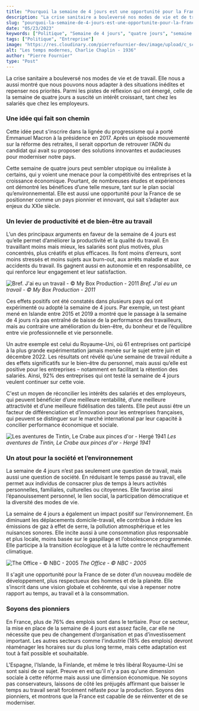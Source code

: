 ```yaml
---
title: "Pourquoi la semaine de 4 jours est une opportunité pour la France"
description: "La crise sanitaire a bouleversé nos modes de vie et de travail. Elle nous a aussi montré que nous pouvons nous adapter à des situations inédites et repenser nos priorités. Parmi les pistes de réflexion qui ont émergé, celle de la semaine de quatre jours a suscité un intérêt croissant, tant chez les salariés que chez les employeurs."
slug: "pourquoi-la-semaine-de-4-jours-est-une-opportunite-pour-la-france"
date: "05/23/2023"
keywords: ["Politique", "Semaine de 4 jours", "quatre jours", "semaine de quatre jours", "Social", "Réforme Social", "France"]
tags: ["Politique", "Entreprise"]
image: "https://res.cloudinary.com/pierrefournier-dev/image/upload/c_scale,h_526,q_auto:best/v1684939540/blog/charlie-chaplin-dans-les-temps-modernes_cchxt7.webp"
alt: "Les temps modernes, Charlie Chaplin - 1936"
author: "Pierre Fournier"
type: "Post"
---
```


La crise sanitaire a bouleversé nos modes de vie et de travail. Elle nous a aussi montré que nous pouvons nous adapter à des situations inédites et repenser nos priorités. Parmi les pistes de réflexion qui ont émergé, celle de la semaine de quatre jours a suscité un intérêt croissant, tant chez les salariés que chez les employeurs.

### Une idée qui fait son chemin

Cette idée peut s'inscrire dans la lignée du progressisme qui a porté Emmanuel Macron à la présidence en 2017. Après un épisode mouvementé sur la réforme des retraites, il serait opportun de retrouver l’ADN du candidat qui avait su proposer des solutions innovantes et audacieuses pour moderniser notre pays.

Cette semaine de quatre jours peut sembler utopique ou irréaliste à certains, qui y voient une menace pour la compétitivité des entreprises et la croissance économique. Pourtant, de nombreuses études et expériences ont démontré les bénéfices d’une telle mesure, tant sur le plan social qu’environnemental. Elle est aussi une opportunité pour la France de se positionner comme un pays pionnier et innovant, qui sait s’adapter aux enjeux du XXIe siècle.

### Un levier de productivité et de bien-être au travail

L’un des principaux arguments en faveur de la semaine de 4 jours est qu’elle permet d’améliorer la productivité et la qualité du travail. En travaillant moins mais mieux, les salariés sont plus motivés, plus concentrés, plus créatifs et plus efficaces. Ils font moins d’erreurs, sont moins stressés et moins sujets aux burn-out, aux arrêts maladie et aux accidents du travail. Ils gagnent aussi en autonomie et en responsabilité, ce qui renforce leur engagement et leur satisfaction.

![Bref. J'ai eu un travail - © My Box Production - 2011](https://res.cloudinary.com/pierrefournier-dev/image/upload/v1684941967/blog/Capture_d_e%CC%81cran_2023-05-24_a%CC%80_17.25.23_m6gmkf.png)
*Bref. J'ai eu un travail - © My Box Production - 2011*

Ces effets positifs ont été constatés dans plusieurs pays qui ont expérimenté ou adopté la semaine de 4 jours. Par exemple, un test géant mené en Islande entre 2015 et 2019 a montré que le passage à la semaine de 4 jours n’a pas entraîné de baisse de la performance des travailleurs, mais au contraire une amélioration du bien-être, du bonheur et de l’équilibre entre vie professionnelle et vie personnelle.

Un autre exemple est celui du Royaume-Uni, où 61 entreprises ont participé à la plus grande expérimentation jamais menée sur le sujet entre juin et décembre 2022. Les résultats ont révélé qu’une semaine de travail réduite a des effets significatifs sur le bien-être du personnel, mais aussi qu’elle est positive pour les entreprises – notamment en facilitant la rétention des salariés. Ainsi, 92% des entreprises qui ont testé la semaine de 4 jours veulent continuer sur cette voie.

C'est un moyen de réconcilier les intérêts des salariés et des employeurs, qui peuvent bénéficier d’une meilleure rentabilité, d’une meilleure attractivité et d’une meilleure fidélisation des talents. Elle peut aussi être un facteur de différenciation et d’innovation pour les entreprises françaises, qui peuvent se distinguer sur le marché international par leur capacité à concilier performance économique et sociale.

![Les aventures de Tintin, Le Crabe aux pinces d'or - Hergé 1941](https://res.cloudinary.com/pierrefournier-dev/image/upload/v1685033785/blog/f.elconfidencial.com_original_945_3eb_fe1_9453ebfe10d02a4bc863a3d13351a4ea_ut4qiy.jpg)
*Les aventures de Tintin, Le Crabe aux pinces d'or - Hergé 1941*

### Un atout pour la société et l’environnement

La semaine de 4 jours n’est pas seulement une question de travail, mais aussi une question de société. En réduisant le temps passé au travail, elle permet aux individus de consacrer plus de temps à leurs activités personnelles, familiales, culturelles ou citoyennes. Elle favorise ainsi l’épanouissement personnel, le lien social, la participation démocratique et la diversité des modes de vie.

La semaine de 4 jours a également un impact positif sur l’environnement. En diminuant les déplacements domicile-travail, elle contribue à réduire les émissions de gaz à effet de serre, la pollution atmosphérique et les nuisances sonores. Elle incite aussi à une consommation plus responsable et plus locale, moins basée sur le gaspillage et l’obsolescence programmée. Elle participe à la transition écologique et à la lutte contre le réchauffement climatique.

![The Office - © NBC - 2005](https://res.cloudinary.com/pierrefournier-dev/image/upload/v1685090547/blog/pilot-pictured-john-krasinski-as-jim-halpert-rainn-wilson-news-photo-1624873435_mlcux8.jpg)
*The Office - © NBC - 2005*

Il s'agit une opportunité pour la France de se doter d’un nouveau modèle de développement, plus respectueux des hommes et de la planète. Elle s’inscrit dans une vision globale et cohérente, qui vise à repenser notre rapport au temps, au travail et à la consommation.

### Soyons des pionniers

En France, plus de 76% des emplois sont dans le tertiaire. Pour ce secteur, la mise en place de la semaine de 4 jours est assez facile, car elle ne nécessite que peu de changement d’organisation et pas d’investissement important. Les autres secteurs comme l'industrie (18% des emplois) devront réaménager les horaires sur du plus long terme, mais cette adaptation est tout à fait possible et souhaitable.

L'Espagne, l'Islande, la Finlande, et même le très libéral Royaume-Uni se sont saisi de ce sujet. Preuve en est qu'il n'y a pas qu'une dimension sociale à cette réforme mais aussi une dimension économique. Ne soyons pas conservateurs, laissons de côté les préjugés affirmant que baisser le temps au travail serait forcément néfaste pour la production. Soyons des pionniers, et montrons que la France est capable de se réinventer et de se moderniser.
